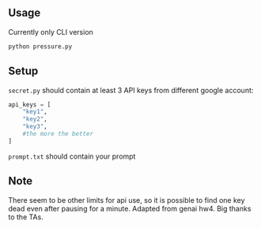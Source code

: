 ## Usage
Currently only CLI version
```bash
python pressure.py
```

## Setup
`secret.py` should contain at least 3 API keys from different google account:
```python
api_keys = [
    "key1",
    "key2",
    "key3",
    #the more the better
]
```

`prompt.txt` should contain your prompt

## Note
There seem to be other limits for api use, so it is possible to find one key dead even after pausing for a minute. 
Adapted from genai hw4. Big thanks to the TAs.
